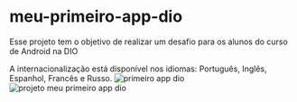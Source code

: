 # meu-primeiro-app-dio
Esse projeto tem o objetivo de realizar um desafio para os alunos do curso de Android na DIO

A internacionalização está disponível nos idiomas: Português, Inglês, Espanhol, Francês e Russo.
![primeiro app dio](https://github.com/johnnvic17/meu-primeiro-app-dio/assets/142692290/08c5588c-a611-4609-a251-ad5f09c4e641)
![projeto meu primeiro app dio](https://github.com/johnnvic17/meu-primeiro-app-dio/assets/142692290/2eb275a5-4210-4d4e-bed4-ecbad4b7d0fb)
